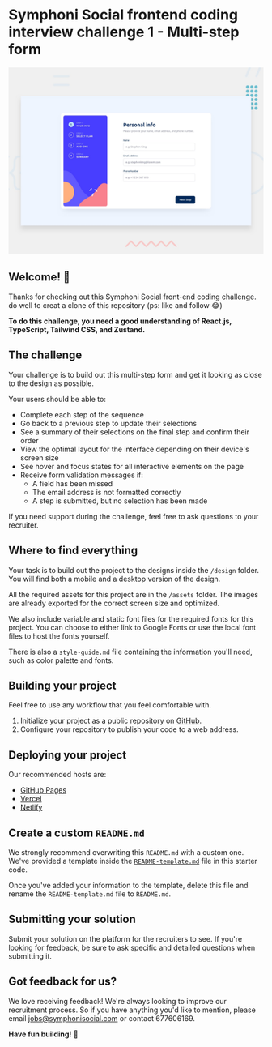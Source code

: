 # Symphoni Social frontend coding interview challenge 1 - Multi-step form

![Design preview for the Multi-step form coding challenge](./design/desktop-preview.jpg)

## Welcome! 👋

Thanks for checking out this Symphoni Social front-end coding challenge.
do well to creat a clone of this repository (ps: like and follow 😂)

**To do this challenge, you need a good understanding of React.js, TypeScript, Tailwind CSS, and Zustand.**

## The challenge

Your challenge is to build out this multi-step form and get it looking as close to the design as possible.

Your users should be able to:

- Complete each step of the sequence
- Go back to a previous step to update their selections
- See a summary of their selections on the final step and confirm their order
- View the optimal layout for the interface depending on their device's screen size
- See hover and focus states for all interactive elements on the page
- Receive form validation messages if:
  - A field has been missed
  - The email address is not formatted correctly
  - A step is submitted, but no selection has been made

If you need support during the challenge, feel free to ask questions to your recruiter.

## Where to find everything

Your task is to build out the project to the designs inside the `/design` folder. You will find both a mobile and a desktop version of the design. 

All the required assets for this project are in the `/assets` folder. The images are already exported for the correct screen size and optimized.

We also include variable and static font files for the required fonts for this project. You can choose to either link to Google Fonts or use the local font files to host the fonts yourself.

There is also a `style-guide.md` file containing the information you'll need, such as color palette and fonts.

## Building your project

Feel free to use any workflow that you feel comfortable with.

1. Initialize your project as a public repository on [GitHub](https://github.com/).
2. Configure your repository to publish your code to a web address.

## Deploying your project

Our recommended hosts are:

- [GitHub Pages](https://pages.github.com/)
- [Vercel](https://vercel.com/)
- [Netlify](https://www.netlify.com/)

## Create a custom `README.md`

We strongly recommend overwriting this `README.md` with a custom one. We've provided a template inside the [`README-template.md`](./README-template.md) file in this starter code.

Once you've added your information to the template, delete this file and rename the `README-template.md` file to `README.md`.

## Submitting your solution

Submit your solution on the platform for the recruiters to see. If you're looking for feedback, be sure to ask specific and detailed questions when submitting it.

## Got feedback for us?

We love receiving feedback! We're always looking to improve our recruitment process. So if you have anything you'd like to mention, please email jobs@symphonisocial.com or contact 677606169.

**Have fun building!** 🚀